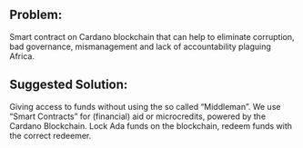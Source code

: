 ## Problem:
Smart contract on Cardano blockchain that can help to eliminate corruption, bad governance, mismanagement and lack of accountability plaguing Africa.

## Suggested Solution:
Giving access to funds without using the so called “Middleman”. We use “Smart Contracts” for (financial) aid or microcredits, powered by the Cardano Blockchain. Lock Ada funds on the blockchain, redeem funds with the correct redeemer.
